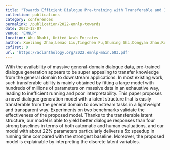 ```yaml
---
title: "Towards Efficient Dialogue Pre-training with Transferable and Interpretable Latent Structure"
collection: publications
category: conferences
permalink: /publication/2022-emnlp-towards
date: 2022-12-07
venue: 'EMNLP'
location: Abu Dhabi, United Arab Emirates
author: Xueliang Zhao,Lemao Liu,Tingchen Fu,Shuming Shi,Dongyan Zhao,Rui Yan
cofirst: 0
url: 'https://aclanthology.org/2022.emnlp-main.683.pdf'
---
```


With the availability of massive general-domain dialogue data, pre-trained dialogue generation appears to be super appealing to transfer knowledge from the general domain to downstream applications. In most existing work, such transferable ability is mainly obtained by fitting a large model with hundreds of millions of parameters on massive data in an exhaustive way, leading to inefficient running and poor interpretability. This paper proposes a novel dialogue generation model with a latent structure that is easily transferable from the general domain to downstream tasks in a lightweight and transparent way. Experiments on two benchmarks validate the effectiveness of the proposed model. Thanks to the transferable latent structure, our model is able to yield better dialogue responses than four strong baselines in terms of both automatic and human evaluations, and our model with about 22% parameters particularly delivers a 5x speedup in running time compared with the strongest baseline. Moreover, the proposed model is explainable by interpreting the discrete latent variables.